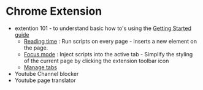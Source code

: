 # Chrome Extension
+ extention 101 - to understand basic how to's using the [Getting Started guide](https://developer.chrome.com/docs/extensions/mv3/getstarted/)
    + [Reading time](https://developer.chrome.com/docs/extensions/mv3/getstarted/tut-reading-time/) : Run scripts on every page - inserts a new element on the page.
    + [Focus mode](https://developer.chrome.com/docs/extensions/mv3/getstarted/tut-focus-mode/) : Inject scripts into the active tab - Simplify the styling of the current page by clicking the extension toolbar icon
    + [Manage tabs](https://developer.chrome.com/docs/extensions/mv3/getstarted/tut-tabs-manager/)
+ Youtube Channel blocker
+ Youtube page translator  